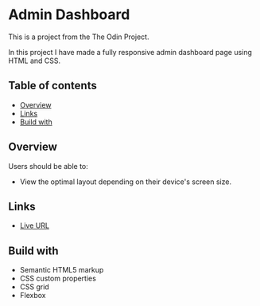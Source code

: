 
# Admin Dashboard

This is a project from the The Odin Project.

In this project I have made a fully responsive admin dashboard page using HTML and CSS.

## Table of contents

- [Overview](#overview)
- [Links](#links)
- [Build with](#build-with)

## Overview

Users should be able to:

- View the optimal layout depending on their device's screen size.

## Links 

- [Live URL](https://tajwararik.github.io/Admin-Dashboard/)

## Build with

- Semantic HTML5 markup
- CSS custom properties
- CSS grid
- Flexbox